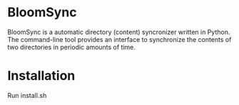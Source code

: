 # BloomSync

BloomSync is a automatic directory (content) syncronizer written in Python. The command-line tool provides an interface to synchronize the contents of two directories in periodic amounts of time. 

# Installation

Run install.sh
